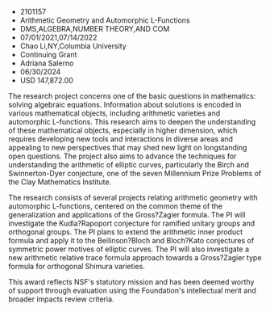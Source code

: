 
* 2101157
* Arithmetic Geometry and Automorphic L-Functions
* DMS,ALGEBRA,NUMBER THEORY,AND COM
* 07/01/2021,07/14/2022
* Chao Li,NY,Columbia University
* Continuing Grant
* Adriana Salerno
* 06/30/2024
* USD 147,872.00

The research project concerns one of the basic questions in mathematics: solving
algebraic equations. Information about solutions is encoded in various
mathematical objects, including arithmetic varieties and automorphic
L-functions. This research aims to deepen the understanding of these
mathematical objects, especially in higher dimension, which requires developing
new tools and interactions in diverse areas and appealing to new perspectives
that may shed new light on longstanding open questions. The project also aims to
advance the techniques for understanding the arithmetic of elliptic curves,
particularly the Birch and Swinnerton-Dyer conjecture, one of the seven
Millennium Prize Problems of the Clay Mathematics Institute.

The research consists of several projects relating arithmetic geometry with
automorphic L-functions, centered on the common theme of the generalization and
applications of the Gross?Zagier formula. The PI will investigate the
Kudla?Rapoport conjecture for ramified unitary groups and orthogonal groups. The
PI plans to extend the arithmetic inner product formula and apply it to the
Beilinson?Bloch and Bloch?Kato conjectures of symmetric power motives of
elliptic curves. The PI will also investigate a new arithmetic relative trace
formula approach towards a Gross?Zagier type formula for orthogonal Shimura
varieties.

This award reflects NSF's statutory mission and has been deemed worthy of
support through evaluation using the Foundation's intellectual merit and broader
impacts review criteria.
